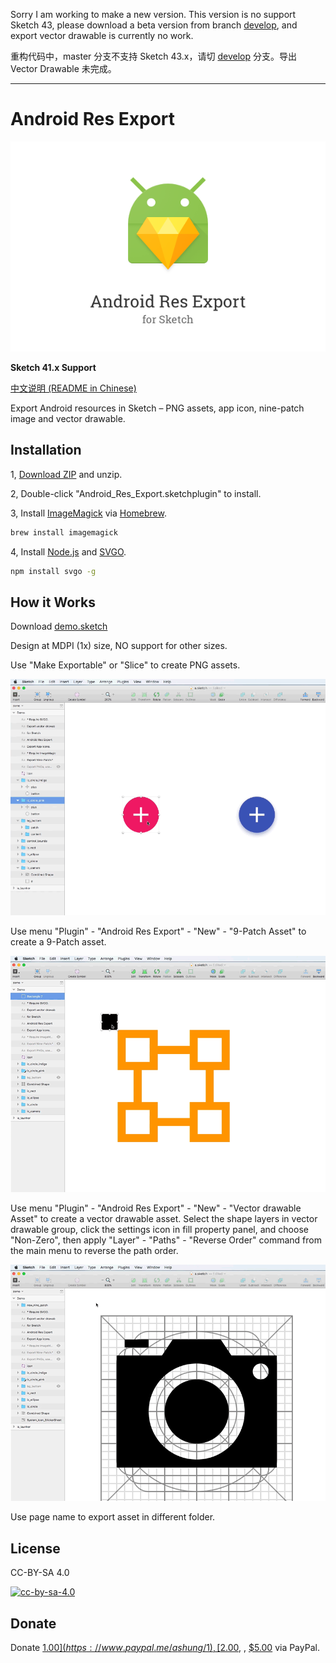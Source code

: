 Sorry I am working to make a new version. This version is no support Sketch 43, please download a beta version from branch [develop](https://github.com/Ashung/Android_Res_Export/tree/develop), and export vector drawable is currently no work.

重构代码中，master 分支不支持 Sketch 43.x，请切 [develop](https://github.com/Ashung/Android_Res_Export/tree/develop) 分支。导出 Vector Drawable 未完成。

-----

# Android Res Export

![](img/android_res_export.png)

**Sketch 41.x Support**

[中文说明 (README in Chinese)](https://github.com/Ashung/Android_Res_Export/blob/master/README_zh.md)

Export Android resources in Sketch – PNG assets, app icon, nine-patch image and vector drawable.

## Installation

1, [Download ZIP](https://github.com/Ashung/Android_Res_Export/archive/master.zip) and unzip.

2, Double-click "Android_Res_Export.sketchplugin" to install.

3, Install [ImageMagick](http://www.imagemagick.org/script/index.php) via [Homebrew](http://brew.sh/).

```bash
brew install imagemagick
```

4, Install [Node.js](https://nodejs.org/en/) and [SVGO](https://github.com/svg/svgo).

```bash
npm install svgo -g
```

## How it Works

Download [demo.sketch](https://raw.githubusercontent.com/Ashung/Android_Res_Export/master/demo.sketch)

Design at MDPI (1x) size, NO support for other sizes.

Use "Make Exportable" or "Slice" to create PNG assets.

![](img/android_res_export_for_sketch_1.gif)

Use menu "Plugin" - "Android Res Export" - "New" - "9-Patch Asset" to create a 9-Patch asset.

![](img/android_res_export_for_sketch_2.gif)

Use menu "Plugin" - "Android Res Export" - "New" - "Vector drawable Asset" to create a vector drawable asset. Select the shape layers in vector drawable group, click the settings icon in fill property panel, and choose "Non-Zero", then apply "Layer" - "Paths" - "Reverse Order" command from the main menu to reverse the path order.

![](img/android_res_export_for_sketch_3.gif)

Use page name to export asset in different folder.

## License

CC-BY-SA 4.0

[![cc-by-sa-4.0](https://i.creativecommons.org/l/by-sa/4.0/80x15.png)](http://creativecommons.org/licenses/by-sa/4.0/)

## Donate

Donate [$1.00](https://www.paypal.me/ashung/1), [$2.00](https://www.paypal.me/ashung/2), , [$5.00](https://www.paypal.me/ashung/5) via PayPal.
